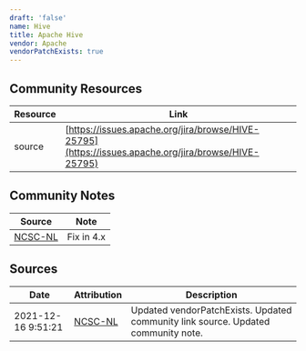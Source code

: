 ```yaml
---
draft: 'false'
name: Hive
title: Apache Hive
vendor: Apache
vendorPatchExists: true
---
```



## Community Resources
| Resource | Link |
| --- | --- |
| source | [https://issues.apache.org/jira/browse/HIVE-25795](https://issues.apache.org/jira/browse/HIVE-25795) |

## Community Notes
| Source | Note |
| --- | --- |
| [NCSC-NL](https://github.com/NCSC-NL/log4shell/blob/main/software/README.md) | Fix in 4.x |

## Sources
| Date | Attribution | Description |
| --- | --- | --- |
| 2021-12-16 9:51:21 | [NCSC-NL](https://github.com/NCSC-NL/log4shell/blob/main/software/README.md) | Updated vendorPatchExists. Updated community link source. Updated community note.  |
